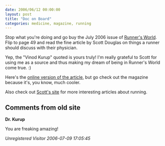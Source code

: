 ```yaml
---
date: 2006/06/12 00:00:00
layout: post
title: "Doc on Board"
categories: medicine, magazine, running
---
```


Stop what you're doing and go buy the July 2006 issue of [Runner's World](http://www.runnersworld.com). Flip to page 49 and read the fine article by Scott Douglas on things a runner should discuss with their physician.

Yep, the "Vinod Kurup" quoted is yours truly! I'm really grateful to Scott for using me as a source and thus making my dream of being in Runner's World come true. :)

Here's the [online version of the article](http://www.runnersworld.com/article/0,5033,s6-78-0-0-9823,00.html), but go check out the magazine because it's, you know, much cooler.

Also check out [Scott's site](http://www.scottdouglas.biz) for more
interesting articles about running.

<div id="comment-box">
<h2>Comments from old site</h2>

<div class="one-comment">
<p><b>Dr. Kurup</b></p>
<p>
You are freaking amazing!
</p>
<address class="signature">
<span class="author">Unregistered Visitor</span>
<span class="date">2006-07-09 17:05:45</span>
</address>
</div>

</div>
